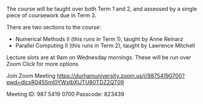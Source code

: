 The course will be taught over both Term 1 and 2, and assessed by a single piece of coursework due in Term 3.

There are two sections to the course:

- Numerical Methods II (this runs in Term 1), taught by Anne Reinarz
- Parallel Computing II (this runs in Term 2), taught by Lawrence Mitchell

Lecture slots are at 9am on Wednesday mornings. These will be run over Zoom Click for more options

Join Zoom Meeting
https://durhamuniversity.zoom.us/j/98754190700?pwd=dlcxR045Sml0YWxIbXlJTU80TDZ2QT09

Meeting ID: 987 5419 0700
Passcode: 823439
